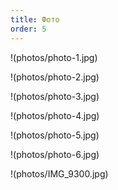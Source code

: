 ```yaml
---
title: Фото
order: 5
---
```


!(photos/photo-1.jpg)

!(photos/photo-2.jpg)

!(photos/photo-3.jpg)

!(photos/photo-4.jpg)

!(photos/photo-5.jpg)

!(photos/photo-6.jpg)

!(photos/IMG_9300.jpg)
